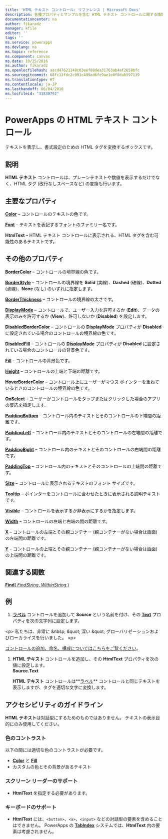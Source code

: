 ```yaml
---
title: 'HTML テキスト コントロール: リファレンス | Microsoft Docs'
description: 各種プロパティとサンプルを含む HTML テキスト コントロールに関する情報
documentationcenter: na
author: fikaradz
manager: kfile
editor: ''
tags: ''
ms.service: powerapps
ms.devlang: na
ms.topic: reference
ms.component: canvas
ms.date: 10/25/2016
ms.author: fikaradz
ms.openlocfilehash: aacd47621148c03eef88dea31763ab4af2658bfc
ms.sourcegitcommit: 68fc13fdc2c991c499ad6fe9ae1e0f8dab597139
ms.translationtype: HT
ms.contentlocale: ja-JP
ms.lasthandoff: 06/04/2018
ms.locfileid: "31830792"
---
```

# <a name="html-text-control-in-powerapps"></a>PowerApps の HTML テキスト コントロール
テキストを表示し、書式設定のための HTML タグを変換するボックスです。

## <a name="description"></a>説明
**HTML テキスト** コントロールは、プレーンテキストや数値を表示するだけでなく、HTML タグ (改行なしスペースなど) の変換も行います。

## <a name="key-properties"></a>主要なプロパティ
**[Color](properties-color-border.md)** – コントロールのテキストの色です。

**[Font](properties-text.md)** – テキストを表記するフォントのファミリー名です。

**HtmlText** – HTML テキスト コントロールに表示される、HTML タグを含む可能性のあるテキストです。

## <a name="additional-properties"></a>その他のプロパティ
**[BorderColor](properties-color-border.md)** – コントロールの境界線の色です。

**[BorderStyle](properties-color-border.md)** – コントロールの境界線を **Solid** (実線)、**Dashed** (破線)、**Dotted** (点線)、**None** (なし) のいずれに指定します。

**[BorderThickness](properties-color-border.md)** – コントロールの境界線の太さです。

**[DisplayMode](properties-core.md)** – コントロールで、ユーザー入力を許可するか (**Edit**)、データの表示のみを許可するか (**View**)、許可しないか (**Disabled**) を設定します。

**[DisabledBorderColor](properties-color-border.md)** – コントロールの **[DisplayMode](properties-core.md)** プロパティが **Disabled** に設定されている場合のコントロールの境界線の色です。

**[DisabledFill](properties-color-border.md)** – コントロールの **[DisplayMode](properties-core.md)** プロパティが **Disabled** に設定されている場合のコントロールの背景色です。

**[Fill](properties-color-border.md)** – コントロールの背景色です。

**[Height](properties-size-location.md)** – コントロールの上端と下端の距離です。

**[HoverBorderColor](properties-color-border.md)** – コントロール上にユーザーがマウス ポインターを重ねているときのコントロールの境界線の色です。

**[OnSelect](properties-core.md)** – ユーザーがコントロールをタップまたはクリックした場合のアプリの反応を指定します。

**[PaddingBottom](properties-size-location.md)** – コントロール内のテキストとそのコントロールの下端間の距離です。

**[PaddingLeft](properties-size-location.md)** – コントロール内のテキストとそのコントロールの左端間の距離です。

**[PaddingRight](properties-size-location.md)** – コントロール内のテキストとそのコントロールの右端間の距離です。

**[PaddingTop](properties-size-location.md)** – コントロール内のテキストとそのコントロールの上端間の距離です。

**[Size](properties-text.md)** – コントロールに表示されるテキストのフォント サイズです。

**[Tooltip](properties-core.md)** – ポインターをコントロールに合わせたときに表示される説明テキストです。

**[Visible](properties-core.md)** – コントロールを表示するか非表示にするかを指定します。

**[Width](properties-size-location.md)** – コントロールの左端と右端の間の距離です。

**[X](properties-size-location.md)** – コントロールの左端とその親コンテナー (親コンテナーがない場合は画面) の左端間の距離です。

**[Y](properties-size-location.md)** – コントロールの上端とその親コンテナー (親コンテナーがない場合は画面) の上端間の距離です。

## <a name="related-functions"></a>関連する関数
[**Find**( *FindString*, *WithinString* )](../functions/function-find.md)

## <a name="example"></a>例
1. **[ラベル](control-text-box.md)** コントロールを追加して **Source** という名前を付け、その **[Text](properties-core.md)** プロパティを次の文字列に設定します。

\<p> 私たちは、非常に \&nbsp; \&quot; 深い \&quot; グローバリゼーションおよびローカライズを行いました。 \<p>

[コントロールの追加、命名、構成についてはこちらをご覧ください](../add-configure-controls.md)。

1. **HTML テキスト** コントロールを追加し、その **HtmlText** プロパティを次の値に設定します。<br>
   **Source.Text**
   
     **HTML テキスト** コントロールは**[ラベル](control-text-box.md)** コントロールと同じテキストを表示しますが、タグを適切な文字に変換します。


## <a name="accessibility-guidelines"></a>アクセシビリティのガイドライン
**HTML テキスト**は対話型にするためのものではありません。 テキストの表示目的にのみ使用してください。

### <a name="color-contrast"></a>色のコントラスト
以下の間には適切な色のコントラストが必要です。
* **[Color](properties-color-border.md)** と **[Fill](properties-color-border.md)**
* カスタムの色とその背景があるテキスト

### <a name="screen-reader-support"></a>スクリーン リーダーのサポート
* **HtmlText** を指定する必要があります。

### <a name="keyboard-support"></a>キーボードのサポート
* **HtmlText** には、`<button>`、`<a>`、`<input>` などの対話型の要素を含めることはできません。 PowerApps の **[TabIndex](properties-accessibility.md)** システムでは、**HtmlText** 内の要素は考慮されません。
